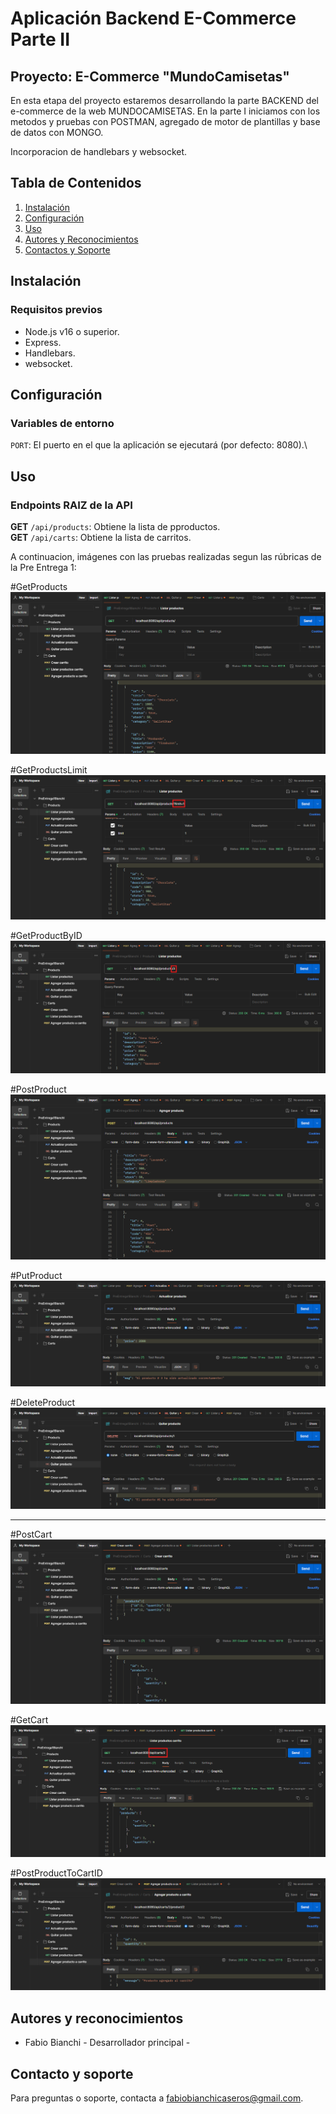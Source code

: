 # Aplicación Backend E-Commerce **Parte II**

## Proyecto: E-Commerce "MundoCamisetas"

En esta etapa del proyecto estaremos desarrollando la parte BACKEND del e-commerce de la web MUNDOCAMISETAS.
En la parte I iniciamos con los metodos y pruebas con POSTMAN, agregado de motor de plantillas y base de datos con MONGO.

Incorporacion de handlebars y websocket.

## Tabla de Contenidos
1. [Instalación](#instalación)
2. [Configuración](#configuración)
3. [Uso](#uso)
4. [Autores y Reconocimientos](#autores-y-reconocimientos)
5. [Contactos y Soporte](#contactos-y-soporte)

## Instalación
### Requisitos previos
- Node.js v16 o superior.
- Express.
- Handlebars.
- websocket.

## Configuración
### Variables de entorno
`PORT`: El puerto en el que la aplicación se ejecutará (por defecto: 8080).\


## Uso
### Endpoints RAIZ de la API
**GET** `/api/products`: Obtiene la lista de pproductos.\
**GET** `/api/carts`: Obtiene la lista de carritos.

A continuacion, imágenes con las pruebas realizadas segun las rúbricas de la Pre Entrega 1:

#GetProducts
![GetProducts](src/public/img/GetProducts.png)

#GetProductsLimit
![GetProductsLimit](src/public/img/GetProductLimit.png)

#GetProductByID
![GetProductByID](src/public/img/GetProductByID.png)

#PostProduct
![PostProduct](src/public/img/PostNewProduct.png)

#PutProduct
![PutProduct](src/public/img/PutProduct.png)

#DeleteProduct
![DeleteProduct](src/public/img/DeleteProduct.png)


------------


#PostCart
![PostCart](src/public/img/PostCart.png)

#GetCart
![GetCartByID](src/public/img/GetCartByID.png)

#PostProductToCartID
![PostProductToCartID](src/public/img/PostProductToCartID.png)


## Autores y reconocimientos
* Fabio Bianchi - Desarrollador principal - 

## Contacto y soporte
Para preguntas o soporte, contacta a fabiobianchicaseros@gmail.com.

